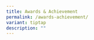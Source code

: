 ```yaml
---
title: Awards & Achievement
permalink: /awards-achievement/
variant: tiptap
description: ""
---
```

<p></p>
